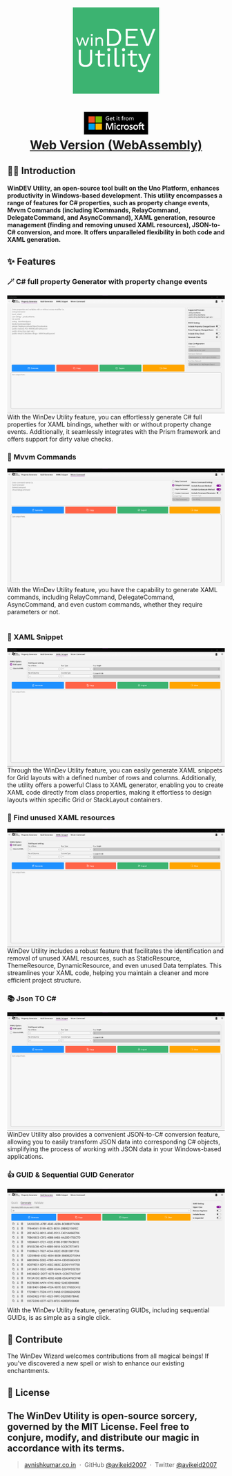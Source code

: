 
<h1 align="center">
<img src="https://raw.githubusercontent.com/avikeid2007/WinDev-Utility/master/src/UWP/WinDevUtility/Assets/Square44x44Logo.altform-unplated_targetsize-256.png" alt="Covidonus" width="200">
 <br/>
 <br/>
 <a href='//www.microsoft.com/store/apps/9P9M9NJV9246?cid=storebadge&ocid=badge'><img src='https://raw.githubusercontent.com/avikeid2007/WinDev-Utility/master/ScreenShots/store.png' alt='English badge' width="150" /></a>
  <br/>
 <a href='http://windevutility.avnishkumar.co.in/'>Web Version (WebAssembly)</a>
</h1>

## 🧙‍♂️ Introduction

<h4 >WinDEV Utility, an open-source tool built on the Uno Platform, enhances productivity in Windows-based development. This utility encompasses a range of features for C# properties, such as property change events, Mvvm Commands (including ICommands, RelayCommand, DelegateCommand, and AsyncCommand), XAML generation, resource management (finding and removing unused XAML resources), JSON-to-C# conversion, and more. It offers unparalleled flexibility in both code and XAML generation.
</h4>

## ✨ Features

### 🪄 **C# full property Generator with property change events**

<img align="center"  src="https://raw.githubusercontent.com/avikeid2007/WinDev-Utility/master/ScreenShots/POCO-generator.png" />
<br/>With the WinDev Utility feature, you can effortlessly generate C# full properties for XAML bindings, whether with or without property change events. Additionally, it seamlessly integrates with the Prism framework and offers support for dirty value checks.
<br/>

### 🌟 **Mvvm Commands**

<img align="center"  src="https://raw.githubusercontent.com/avikeid2007/WinDev-Utility/master/ScreenShots/Mvvm-command-generator.png" /> 
<br/>With the WinDev Utility feature, you have the capability to generate XAML commands, including RelayCommand, DelegateCommand, AsyncCommand, and even custom commands, whether they require parameters or not.<br/>
<br/>

### 📜 **XAML Snippet**
<img align="center"  src="https://raw.githubusercontent.com/avikeid2007/WinDev-Utility/master/ScreenShots/Xaml-snippet-generator.png" />
<br/>Through the WinDev Utility feature, you can easily generate XAML snippets for Grid layouts with a defined number of rows and columns. Additionally, the utility offers a powerful Class to XAML generator, enabling you to create XAML code directly from class properties, making it effortless to design layouts within specific Grid or StackLayout containers.
<br/>

### 🚀 **Find unused XAML resources**
<img align="center"  src="https://raw.githubusercontent.com/avikeid2007/WinDev-Utility/master/ScreenShots/Xaml-snippet-generator.png" />
<br/>WinDev Utility includes a robust feature that facilitates the identification and removal of unused XAML resources, such as StaticResource, ThemeResource, DynamicResource, and even unused Data templates. This streamlines your XAML code, helping you maintain a cleaner and more efficient project structure.
<br/>

### 📚 **Json TO C#**
<img align="center"  src="https://raw.githubusercontent.com/avikeid2007/WinDev-Utility/master/ScreenShots/Xaml-snippet-generator.png" />
<br/>WinDev Utility also provides a convenient JSON-to-C# conversion feature, allowing you to easily transform JSON data into corresponding C# objects, simplifying the process of working with JSON data in your Windows-based applications.
<br/>

### 👍 **GUID & Sequential GUID Generator**   
<img align="center"  src="https://raw.githubusercontent.com/avikeid2007/WinDev-Utility/master/ScreenShots/GUID-Generator.png" />
<br/>With the WinDev Utility feature, generating GUIDs, including sequential GUIDs, is as simple as a single click.
<br/>

## 🌟 Contribute
The WinDev Wizard welcomes contributions from all magical beings! If you've discovered a new spell or wish to enhance our existing enchantments.

## 📜 License
The WinDev Utility is open-source sorcery, governed by the MIT License. Feel free to conjure, modify, and distribute our magic in accordance with its terms.
---

> [avnishkumar.co.in](http://avnishkumar.co.in) &nbsp;&middot;&nbsp;
> GitHub [@avikeid2007](https://github.com/avikeid2007) &nbsp;&middot;&nbsp;
> Twitter [@avikeid2007](https://twitter.com/avikeid2007)

